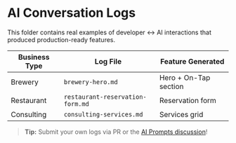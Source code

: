 # AI Conversation Logs

This folder contains real examples of developer ↔️ AI interactions that produced production-ready features.

| Business Type | Log File | Feature Generated |
|---------------|----------|-------------------|
| Brewery | `brewery-hero.md` | Hero + On-Tap section |
| Restaurant | `restaurant-reservation-form.md` | Reservation form |
| Consulting | `consulting-services.md` | Services grid |

> **Tip:** Submit your own logs via PR or the [AI Prompts discussion](https://github.com/YOUR_GH_USERNAME/REPO_NAME/discussions/categories/ai-prompts)! 